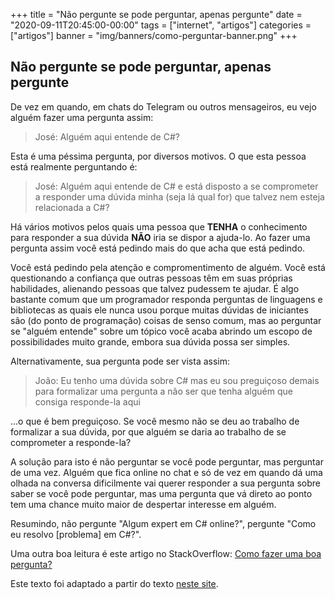 +++
title = "Não pergunte se pode perguntar, apenas pergunte"
date = "2020-09-11T20:45:00-00:00"
tags = ["internet", "artigos"]
categories = ["artigos"]
banner = "img/banners/como-perguntar-banner.png"
+++

## Não pergunte se pode perguntar, apenas pergunte

De vez em quando, em chats do Telegram ou outros mensageiros, eu vejo alguém fazer uma pergunta assim:

>José: Alguém aqui entende de C#?

Esta é uma péssima pergunta, por diversos motivos. O que esta pessoa está realmente perguntando é:

>José: Alguém aqui entende de C# e está disposto a se comprometer a responder uma dúvida minha (seja lá qual for) que talvez nem esteja relacionada a C#?

Há vários motivos pelos quais uma pessoa que **TENHA** o conhecimento para responder a sua dúvida **NÃO** iria se dispor a ajuda-lo. Ao fazer uma pergunta assim você está pedindo mais do que acha que está pedindo.

Você está pedindo pela atenção e compromentimento de alguém. Você está questionando a confiança que outras pessoas têm em suas próprias habilidades, alienando pessoas que talvez pudessem te ajudar. É algo bastante comum que um programador responda perguntas de linguagens e bibliotecas as quais ele nunca usou porque muitas dúvidas de iniciantes são (do ponto de programação) coisas de senso comum, mas ao perguntar se "alguém entende" sobre um tópico você acaba abrindo um escopo de possibilidades muito grande, embora sua dúvida possa ser simples.

Alternativamente, sua pergunta pode ser vista assim:

>João: Eu tenho uma dúvida sobre C# mas eu sou preguiçoso demais para formalizar uma pergunta a não ser que tenha alguém que consiga responde-la aqui

...o que é bem preguiçoso. Se você mesmo não se deu ao trabalho de formalizar a sua dúvida, por que alguém se daria ao trabalho de se comprometer a responde-la?

A solução para isto é não perguntar se você pode perguntar, mas perguntar de uma vez. Alguém que fica online no chat e só de vez em quando dá uma olhada na conversa dificilmente vai querer responder a sua pergunta sobre saber se você pode perguntar, mas uma pergunta que vá direto ao ponto tem uma chance muito maior de despertar interesse em alguém.

Resumindo, não pergunte "Algum expert em C# online?", pergunte "Como eu resolvo [problema] em C#?".

Uma outra boa leitura é este artigo no StackOverflow: [Como fazer uma boa  pergunta?](https://pt.stackoverflow.com/help/how-to-ask)

Este texto foi adaptado a partir do texto [neste site](https://dontasktoask.com/).